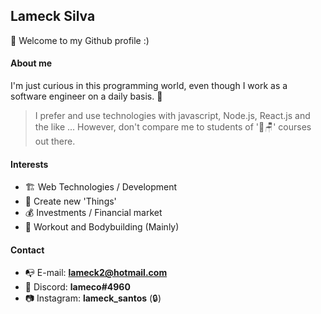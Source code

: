 ## Lameck Silva

👋 Welcome to my Github profile :)

#### About me
I'm just curious in this programming world, even though I work as a software engineer on a daily basis. 🤙

>I prefer and use technologies with javascript, Node.js, React.js and the like ... However, don't compare me to students of '🚀🪑' courses out there.

#### Interests

- 🏗 Web Technologies / Development ️
- 🔧 Create new 'Things'
- 💰 Investments / Financial market
- 💪 Workout and Bodybuilding (Mainly)

#### Contact

- 📭 E-mail: **lameck2@hotmail.com**
- 📲 Discord: **lameco#4960**
- 📷 Instagram: **lameck_santos** (🔒)
